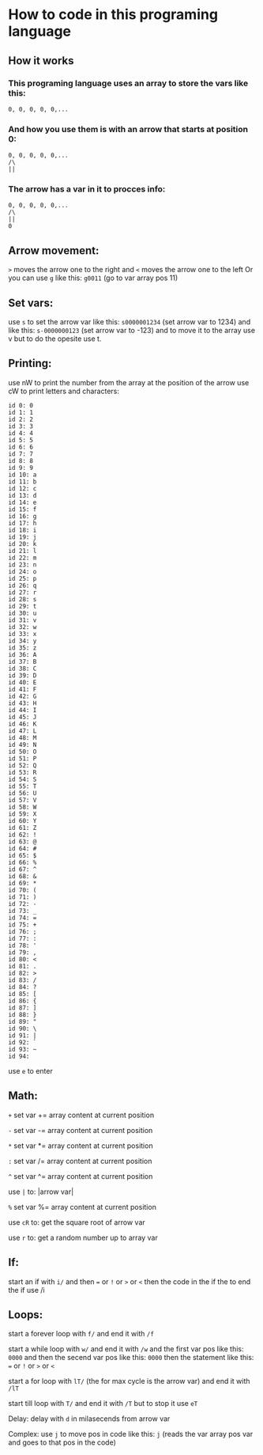 ﻿# How to code in this programing language

## How it works

### This programing language uses an array to store the vars like this:

    0, 0, 0, 0, 0,...

### And how you use them is with an arrow that starts at position 0:

    0, 0, 0, 0, 0,...
    /\
    ||

### The arrow has a var in it to procces info:

```
0, 0, 0, 0, 0,...
/\
||
0
```

## Arrow movement:
`>` moves the arrow one to the right and `<` moves the arrow one to the left
Or you can use `g` like this:
`g0011` (go to var array pos 11)

## Set vars:
use `s` to set the arrow var like this:
`s0000001234` (set arrow var to 1234)
and like this:
`s-0000000123` (set arrow var to -123)
and to move it to the array use v
but to do the opesite use t.

## Printing:
use nW to print the number from the array at the position of the arrow
use cW to print letters and characters:
```
id 0: 0
id 1: 1
id 2: 2
id 3: 3
id 4: 4
id 5: 5
id 6: 6
id 7: 7
id 8: 8
id 9: 9
id 10: a
id 11: b
id 12: c
id 13: d
id 14: e
id 15: f
id 16: g
id 17: h
id 18: i
id 19: j
id 20: k
id 21: l
id 22: m
id 23: n
id 24: o
id 25: p
id 26: q
id 27: r
id 28: s
id 29: t
id 30: u
id 31: v
id 32: w
id 33: x
id 34: y
id 35: z
id 36: A
id 37: B
id 38: C
id 39: D
id 40: E
id 41: F
id 42: G
id 43: H
id 44: I
id 45: J
id 46: K
id 47: L
id 48: M
id 49: N
id 50: O
id 51: P
id 52: Q
id 53: R
id 54: S
id 55: T
id 56: U
id 57: V
id 58: W
id 59: X
id 60: Y
id 61: Z
id 62: !
id 63: @
id 64: #
id 65: $
id 66: %
id 67: ^
id 68: &
id 69: *
id 70: (
id 71: )
id 72: -
id 73: _
id 74: =
id 75: +
id 76: ;
id 77: :
id 78: '
id 79: ,
id 80: <
id 81: .
id 82: >
id 83: /
id 84: ?
id 85: [
id 86: {
id 87: ]
id 88: }
id 89: "
id 90: \
id 91: |
id 92: `
id 93: ~
id 94:  
```

use `e` to enter

## Math:

`+` set var += array content at current position

`-` set var -= array content at current position

`*` set var *= array content at current position

`:` set var /= array content at current position

`^` set var ^= array content at current position

use ` | ` to: |arrow var|

`%` set var %= array content at current position

use ` cR ` to: get the square root of arrow var

use ` r ` to: get a random number up to array var



## If:
start an if with `i/` and then `=` or `!` or `>` or `<` then the code in the if the to end the if use /i


## Loops:

start a forever loop with `f/` and end it with `/f`

start a while loop with `w/` and end it with `/w` and the first var pos like this: `0000` and then the secend var pos like this: `0000` then the statement like this: `=` or `!` or `>` or `<`

start a for loop with `lT/` (the for max cycle is the arrow var) and end it with `/lT`

start till loop with `T/` and end it with `/T` but to stop it use `eT`



Delay:
delay with `d` in milasecends from arrow var


Complex:
use `j` to move pos in code like this: `j` (reads the var array pos var and goes to that pos in the code)